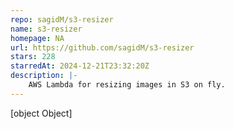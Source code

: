 ```yaml
---
repo: sagidM/s3-resizer
name: s3-resizer
homepage: NA
url: https://github.com/sagidM/s3-resizer
stars: 228
starredAt: 2024-12-21T23:32:20Z
description: |-
    AWS Lambda for resizing images in S3 on fly.
---
```


[object Object]
